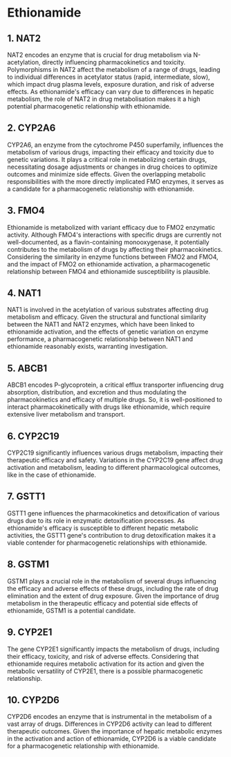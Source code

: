 # Ethionamide

## 1. NAT2
NAT2 encodes an enzyme that is crucial for drug metabolism via N-acetylation, directly influencing pharmacokinetics and toxicity. Polymorphisms in NAT2 affect the metabolism of a range of drugs, leading to individual differences in acetylator status (rapid, intermediate, slow), which impact drug plasma levels, exposure duration, and risk of adverse effects. As ethionamide's efficacy can vary due to differences in hepatic metabolism, the role of NAT2 in drug metabolisation makes it a high potential pharmacogenetic relationship with ethionamide.

## 2. CYP2A6
CYP2A6, an enzyme from the cytochrome P450 superfamily, influences the metabolism of various drugs, impacting their efficacy and toxicity due to genetic variations. It plays a critical role in metabolizing certain drugs, necessitating dosage adjustments or changes in drug choices to optimize outcomes and minimize side effects. Given the overlapping metabolic responsibilities with the more directly implicated FMO enzymes, it serves as a candidate for a pharmacogenetic relationship with ethionamide.

## 3. FMO4
Ethionamide is metabolized with variant efficacy due to FMO2 enzymatic activity. Although FMO4's interactions with specific drugs are currently not well-documented, as a flavin-containing monooxygenase, it potentially contributes to the metabolism of drugs by affecting their pharmacokinetics. Considering the similarity in enzyme functions between FMO2 and FMO4, and the impact of FMO2 on ethionamide activation, a pharmacogenetic relationship between FMO4 and ethionamide susceptibility is plausible.

## 4. NAT1
NAT1 is involved in the acetylation of various substrates affecting drug metabolism and efficacy. Given the structural and functional similarity between the NAT1 and NAT2 enzymes, which have been linked to ethionamide activation, and the effects of genetic variation on enzyme performance, a pharmacogenetic relationship between NAT1 and ethionamide reasonably exists, warranting investigation.

## 5. ABCB1
ABCB1 encodes P-glycoprotein, a critical efflux transporter influencing drug absorption, distribution, and excretion and thus modulating the pharmacokinetics and efficacy of multiple drugs. So, it is well-positioned to interact pharmacokinetically with drugs like ethionamide, which require extensive liver metabolism and transport.

## 6. CYP2C19
CYP2C19 significantly influences various drugs metabolism, impacting their therapeutic efficacy and safety. Variations in the CYP2C19 gene affect drug activation and metabolism, leading to different pharmacological outcomes, like in the case of ethionamide.

## 7. GSTT1
GSTT1 gene influences the pharmacokinetics and detoxification of various drugs due to its role in enzymatic detoxification processes. As ethionamide's efficacy is susceptible to different hepatic metabolic activities, the GSTT1 gene's contribution to drug detoxification makes it a viable contender for pharmacogenetic relationships with ethionamide.

## 8. GSTM1
GSTM1 plays a crucial role in the metabolism of several drugs influencing the efficacy and adverse effects of these drugs, including the rate of drug elimination and the extent of drug exposure. Given the importance of drug metabolism in the therapeutic efficacy and potential side effects of ethionamide, GSTM1 is a potential candidate.

## 9. CYP2E1
The gene CYP2E1 significantly impacts the metabolism of drugs, including their efficacy, toxicity, and risk of adverse effects. Considering that ethionamide requires metabolic activation for its action and given the metabolic versatility of CYP2E1, there is a possible pharmacogenetic relationship.

## 10. CYP2D6
CYP2D6 encodes an enzyme that is instrumental in the metabolism of a vast array of drugs. Differences in CYP2D6 activity can lead to different therapeutic outcomes. Given the importance of hepatic metabolic enzymes in the activation and action of ethionamide, CYP2D6 is a viable candidate for a pharmacogenetic relationship with ethionamide.

